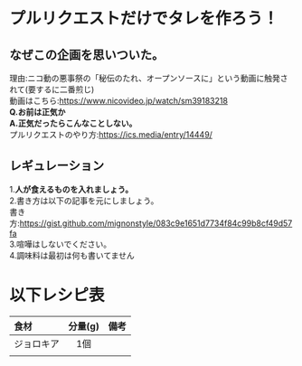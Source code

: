 # プルリクエストだけでタレを作ろう！  
## なぜこの企画を思いついた。  
理由:ニコ動の悪事祭の「秘伝のたれ、オープンソースに」という動画に触発されて(要するに二番煎じ)  
動画はこちら:https://www.nicovideo.jp/watch/sm39183218  
**Q.お前は正気か**  
**A.正気だったらこんなことしない。**  
プルリクエストのやり方:https://ics.media/entry/14449/  
## レギュレーション  
1.**人が食えるものを入れましょう。**  
2.書き方は以下の記事を元にしましょう。  
書き方:https://gist.github.com/mignonstyle/083c9e1651d7734f84c99b8cf49d57fa  
3.喧嘩はしないでください。  
4.調味料は最初は何も書いてません
# 以下レシピ表  
| 食材 | 分量(g) | 備考 |
|:---|:---:|---:|
|ジョロキア |1個 | |
| | | |
